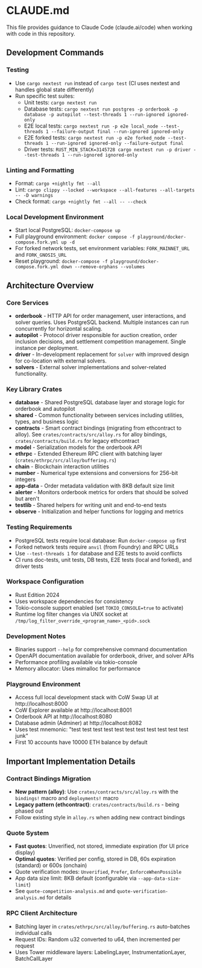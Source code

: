 # CLAUDE.md

This file provides guidance to Claude Code (claude.ai/code) when working with code in this repository.

## Development Commands

### Testing
- Use `cargo nextest run` instead of `cargo test` (CI uses nextest and handles global state differently)
- Run specific test suites:
  - Unit tests: `cargo nextest run`
  - Database tests: `cargo nextest run postgres -p orderbook -p database -p autopilot --test-threads 1 --run-ignored ignored-only`
  - E2E local tests: `cargo nextest run -p e2e local_node --test-threads 1 --failure-output final --run-ignored ignored-only`
  - E2E forked tests: `cargo nextest run -p e2e forked_node --test-threads 1 --run-ignored ignored-only --failure-output final`
  - Driver tests: `RUST_MIN_STACK=3145728 cargo nextest run -p driver --test-threads 1 --run-ignored ignored-only`

### Linting and Formatting
- Format: `cargo +nightly fmt --all`
- Lint: `cargo clippy --locked --workspace --all-features --all-targets -- -D warnings`
- Check format: `cargo +nightly fmt --all -- --check`

### Local Development Environment
- Start local PostgreSQL: `docker-compose up`
- Full playground environment: `docker compose -f playground/docker-compose.fork.yml up -d`
- For forked network tests, set environment variables: `FORK_MAINNET_URL` and `FORK_GNOSIS_URL`
- Reset playground: `docker-compose -f playground/docker-compose.fork.yml down --remove-orphans --volumes`

## Architecture Overview

### Core Services
- **orderbook** - HTTP API for order management, user interactions, and solver queries. Uses PostgreSQL backend. Multiple instances can run concurrently for horizontal scaling.
- **autopilot** - Protocol driver responsible for auction creation, order inclusion decisions, and settlement competition management. Single instance per deployment.
- **driver** - In-development replacement for `solver` with improved design for co-location with external solvers.
- **solvers** - External solver implementations and solver-related functionality.

### Key Library Crates
- **database** - Shared PostgreSQL database layer and storage logic for orderbook and autopilot
- **shared** - Common functionality between services including utilities, types, and business logic
- **contracts** - Smart contract bindings (migrating from ethcontract to alloy). See `crates/contracts/src/alloy.rs` for alloy bindings, `crates/contracts/build.rs` for legacy ethcontract
- **model** - Serialization models for the orderbook API
- **ethrpc** - Extended Ethereum RPC client with batching layer (`crates/ethrpc/src/alloy/buffering.rs`)
- **chain** - Blockchain interaction utilities
- **number** - Numerical type extensions and conversions for 256-bit integers
- **app-data** - Order metadata validation with 8KB default size limit
- **alerter** - Monitors orderbook metrics for orders that should be solved but aren't
- **testlib** - Shared helpers for writing unit and end-to-end tests
- **observe** - Initialization and helper functions for logging and metrics

### Testing Requirements
- PostgreSQL tests require local database: Run `docker-compose up` first
- Forked network tests require `anvil` (from Foundry) and RPC URLs
- Use `--test-threads 1` for database and E2E tests to avoid conflicts
- CI runs doc-tests, unit tests, DB tests, E2E tests (local and forked), and driver tests

### Workspace Configuration
- Rust Edition 2024
- Uses workspace dependencies for consistency
- Tokio-console support enabled (set `TOKIO_CONSOLE=true` to activate)
- Runtime log filter changes via UNIX socket at `/tmp/log_filter_override_<program_name>_<pid>.sock`

### Development Notes
- Binaries support `--help` for comprehensive command documentation
- OpenAPI documentation available for orderbook, driver, and solver APIs
- Performance profiling available via tokio-console
- Memory allocator: Uses mimalloc for performance

### Playground Environment
- Access full local development stack with CoW Swap UI at http://localhost:8000
- CoW Explorer available at http://localhost:8001
- Orderbook API at http://localhost:8080
- Database admin (Adminer) at http://localhost:8082
- Uses test mnemonic: "test test test test test test test test test test test junk"
- First 10 accounts have 10000 ETH balance by default

## Important Implementation Details

### Contract Bindings Migration
- **New pattern (alloy)**: Use `crates/contracts/src/alloy.rs` with the `bindings!` macro and `deployments!` macro
- **Legacy pattern (ethcontract)**: `crates/contracts/build.rs` - being phased out
- Follow existing style in `alloy.rs` when adding new contract bindings

### Quote System
- **Fast quotes**: Unverified, not stored, immediate expiration (for UI price display)
- **Optimal quotes**: Verified per config, stored in DB, 60s expiration (standard) or 600s (onchain)
- Quote verification modes: `Unverified`, `Prefer`, `EnforceWhenPossible`
- App data size limit: 8KB default (configurable via `--app-data-size-limit`)
- See `quote-competition-analysis.md` and `quote-verification-analysis.md` for details

### RPC Client Architecture
- Batching layer in `crates/ethrpc/src/alloy/buffering.rs` auto-batches individual calls
- Request IDs: Random u32 converted to u64, then incremented per request
- Uses Tower middleware layers: LabelingLayer, InstrumentationLayer, BatchCallLayer